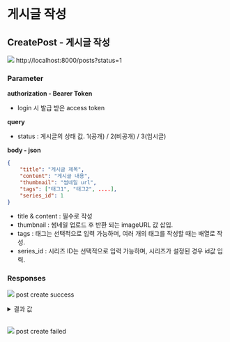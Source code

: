 # 게시글 작성

## CreatePost - 게시글 작성

<img src="https://img.shields.io/badge/POST-green?style=plastic&logo=appveyor&logo=POST"/> http://localhost:8000/posts?status=1

### Parameter

**authorization - Bearer Token**

- login 시 발급 받은 access token

**query**

- status : 게시글의 상태 값. 1(공개) / 2(비공개) / 3(임시글)

**body - json**

```json
{
    "title": "게시글 제목",
    "content": "게시글 내용",
    "thumbnail": "썸네일 url",
    "tags": ["태그1", "태그2", ....],
    "series_id": 1
}
```

- title & content : 필수로 작성
- thumbnail : 썸네일 업로드 후 반환 되는 imageURL 값 삽입.
- tags : 태그는 선택적으로 입력 가능하며, 여러 개의 태그를 작성할 때는 배열로 작성.
- series_id : 시리즈 ID는 선택적으로 입력 가능하며, 시리즈가 설정된 경우 id값 입력.

### Responses

<img src="https://img.shields.io/badge/201-519800?style=plastic&logo=appveyor&logo=201"/> post create success

<details>
<summary>결과 값</summary>
<div markdown="1">

```json

```

</div>
</details>

<br>

<img src="https://img.shields.io/badge/403-DB3A00?style=plastic&logo=appveyor&logo=403"/> post create failed
